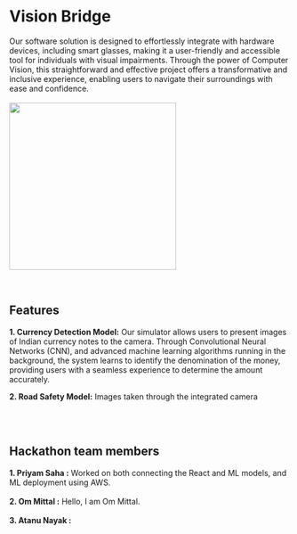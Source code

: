 # Vision Bridge
Our software solution is designed to effortlessly integrate with hardware devices, including smart glasses, making it a user-friendly and accessible tool for individuals with visual impairments. Through the power of Computer Vision, this straightforward and effective project offers a transformative and inclusive experience, enabling users to navigate their surroundings with ease and confidence.
<br/><br/>
<img height="300px" src="https://github.com/Nayaker/Vision-Bridge/assets/93304796/9035365a-0a11-435f-9bcc-2e8170802e50" />

<br/>

## Features
<b>1. Currency Detection Model:</b> Our simulator allows users to present images of Indian currency notes to the camera. Through Convolutional Neural Networks (CNN), and advanced machine learning algorithms running in the background, the system learns to identify the denomination of the money, providing users with a seamless experience to determine the amount accurately. 

<b>2. Road Safety Model:</b> Images taken through the integrated camera 

<br/><br/>

## Hackathon team members 
<b>1. Priyam Saha :</b> Worked on both connecting the React and ML models, and ML deployment using AWS. <br/><br/>
<b>2. Om Mittal :</b> Hello, I am Om Mittal.<br/><br/>
<b>3. Atanu Nayak :</b> <br/><br/>
